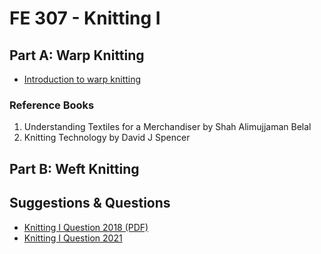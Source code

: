 # FE 307 - Knitting I

## Part A: Warp Knitting

- [Introduction to warp knitting](./part-a/1-introduction-to-warp-knitting.md)

### Reference Books

1. Understanding Textiles for a Merchandiser by Shah Alimujjaman Belal
2. Knitting Technology by David J Spencer

## Part B: Weft Knitting

## Suggestions & Questions

- [Knitting I Question 2018 (PDF)](./questions/Knitting-I-question-2018.pdf)
- [Knitting I Question 2021](./questions/Knitting-I-question-2021.md)
